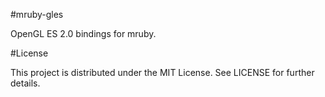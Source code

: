 #mruby-gles

OpenGL ES 2.0 bindings for mruby.

#License

This project is distributed under the MIT License. See LICENSE for further details.
